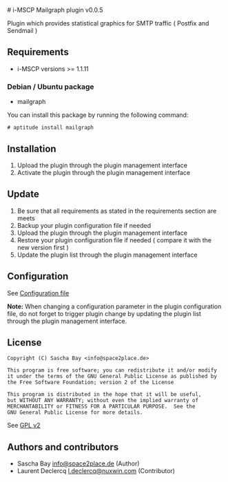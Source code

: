# i-MSCP Mailgraph plugin v0.0.5

Plugin which provides statistical graphics for SMTP traffic ( Postfix and Sendmail )

## Requirements

* i-MSCP versions >= 1.1.11

### Debian / Ubuntu package

* mailgraph

You can install this package by running the following command:

```
# aptitude install mailgraph
```

## Installation

1. Upload the plugin through the plugin management interface
2. Activate the plugin through the plugin management interface

## Update

1. Be sure that all requirements as stated in the requirements section are meets
2. Backup your plugin configuration file if needed
3. Upload the plugin through the plugin management interface
4. Restore your plugin configuration file if needed ( compare it with the new version first )
5. Update the plugin list through the plugin management interface

## Configuration

See [Configuration file](../Mailgraph/config.php)

**Note:** When changing a configuration parameter in the plugin configuration file, do not forget to trigger plugin
change by updating the plugin list through the plugin management interface.

## License

```
Copyright (C) Sascha Bay <info@space2place.de>

This program is free software; you can redistribute it and/or modify
it under the terms of the GNU General Public License as published by
the Free Software Foundation; version 2 of the License

This program is distributed in the hope that it will be useful,
but WITHOUT ANY WARRANTY; without even the implied warranty of
MERCHANTABILITY or FITNESS FOR A PARTICULAR PURPOSE.  See the
GNU General Public License for more details.
```

See [GPL v2](http://www.gnu.org/licenses/gpl-2.0.html "GPL v2")

## Authors and contributors

* Sascha Bay <info@space2place.de> (Author)
* Laurent Declercq <l.declercq@nuxwin.com> (Contributor)
